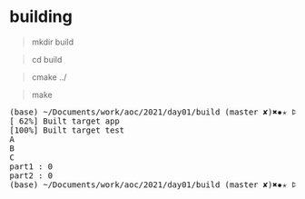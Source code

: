 # building

> mkdir build

> cd build

> cmake ../

> make

<pre>
(base) ~/Documents/work/aoc/2021/day01/build (master ✘)✖✹✭ ᐅ make -j12; ./app < ../test.txt 
[ 62%] Built target app
[100%] Built target test
A
B
C
part1 : 0
part2 : 0
(base) ~/Documents/work/aoc/2021/day01/build (master ✘)✖✹✭ ᐅ 
</pre>
